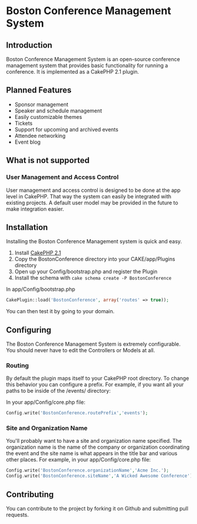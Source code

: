 # Boston Conference Management System
## Introduction
Boston Conference Management System is an open-source conference management system that provides basic functionality for running a conference.
It is implemented as a CakePHP 2.1 plugin.

## Planned Features

- Sponsor management
- Speaker and schedule management
- Easily customizable themes
- Tickets
- Support for upcoming and archived events
- Attendee networking
- Event blog

## What is not supported
### User Management and Access Control
User management and access control is designed to be done at the app level in CakePHP. That way the system can easily be integrated with existing projects. A default user model may be provided in the future to make integration easier.

## Installation
Installing the Boston Conference Management system is quick and easy.

1. Install [CakePHP 2.1][cakephp]
2. Copy the BostonConference directory into your CAKE/app/Plugins directory
3. Open up your Config/bootstrap.php and register the Plugin
4. Install the schema with `cake schema create -P BostonConference`

In app/Config/bootstrap.php

```php
CakePlugin::load('BostonConference', array('routes' => true));
```

You can then test it by going to your domain.

## Configuring
The Boston Conference Management System is extremely configurable. You should never have to edit the Controllers or Models at all.

### Routing
By default the plugin maps itself to your CakePHP root directory. To change this behavior you can configure a prefix. For example, if you want all your paths to be inside of the /events/ directory:

In your app/Config/core.php file:

```php
Config.write('BostonConference.routePrefix','events');
```

### Site and Organization Name
You'll probably want to have a site and organization name specified. The organization name is the name of the company or organization coordinating the event and the site name is what appears in the title bar and various other places. For example, in your app/Config/core.php file:

```php
Config.write('BostonConference.organizationName','Acme Inc.');
Config.write('BostonConference.siteName','A Wicked Awesome Conference');
```

## Contributing
You can contribute to the project by forking it on Github and submitting pull requests.

[cakephp]: http://www.cakephp.org/
